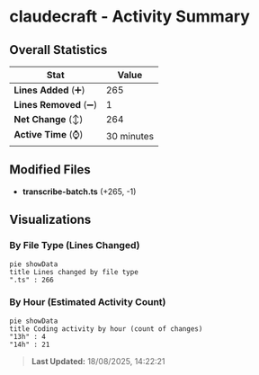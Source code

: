 # claudecraft - Activity Summary 

## Overall Statistics

| Stat                   | Value                                                             |
| ---------------------- | ----------------------------------------------------------------- |
| **Lines Added** (➕)   | 265                                          |
| **Lines Removed** (➖) | 1                                        |
| **Net Change** (↕)    | 264                |
| **Active Time** (⌚)   | 30 minutes |


## Modified Files
- **transcribe-batch.ts** (+265, -1)

## Visualizations

### By File Type (Lines Changed)

```mermaid
pie showData
title Lines changed by file type
".ts" : 266
```

### By Hour (Estimated Activity Count)

```mermaid
pie showData
title Coding activity by hour (count of changes)
"13h" : 4
"14h" : 21
```


> **Last Updated:** 18/08/2025, 14:22:21